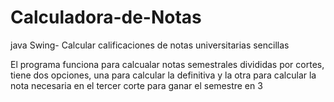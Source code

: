# Calculadora-de-Notas
java Swing-  Calcular calificaciones de notas universitarias sencillas

El programa funciona para calcualar notas semestrales divididas por cortes, tiene dos opciones, una para calcular la definitiva y la otra para calcular la nota necesaria en el tercer corte para ganar el semestre en 3
